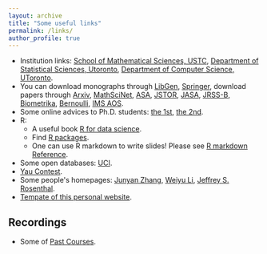 ```yaml
---
layout: archive
title: "Some useful links"
permalink: /links/
author_profile: true
---
```


* Institution links: [School of Mathematical Sciences, USTC](http://math.ustc.edu.cn/), [Department of Statistical Sciences, Utoronto](https://www.statistics.utoronto.ca/), [Department of Computer Science, UToronto](https://web.cs.toronto.edu/about/our-department).
* You can download monographs through [LibGen](http://libgen.rs/), [Springer](https://www.springer.com/), download papers through [Arxiv](https://arxiv.org/), [MathSciNet](http://www.ams.org/mathscinet/), [ASA](http://www.amstat.org/), [JSTOR](http://www.jstor.org/), [JASA](http://www.tandfonline.com/action/showAxaArticles?journalCode=uasa20#), [JRSS-B](http://onlinelibrary.wiley.com/journal/10.1111/(ISSN)1467-9868), [Biometrika](http://biomet.oxfordjournals.org/), [Bernoulli](http://www.bernoulli-society.org/index.php/publications/bernoulli-journal/bernoulli-journal), [IMS AOS](http://imstat.org/aos).  
* Some online advices to Ph.D. students: [the 1st](http://www-stat.wharton.upenn.edu/~steele/Rants/AdviceGS.html), [the 2nd](http://www.cs.cmu.edu/~mblum/research/pdf/grad.html).
* R: 
  + A useful book [R for data science](https://r4ds.had.co.nz/). 
  + Find [R packages](https://www.rdocumentation.org/).
  + One can use R markdown to write slides! Please see [R markdown Reference](/files/rmarkdown-reference.pdf).
* Some open databases: [UCI](http://archive.ics.uci.edu/ml/).
* [Yau Contest](http://yau-contest.com/).
* Some people's homepages: [Junyan Zhang](https://www.zhangjy9610.me/index-cn.html), [Weiyu Li](http://home.ustc.edu.cn/~liweiyu/index.html), [Jeffrey S. Rosenthal](http://probability.ca/jeff/).
* [Tempate of this personal website](https://academicpages.github.io/).

## Recordings
* Some of [Past Courses](/coursework_past/).


